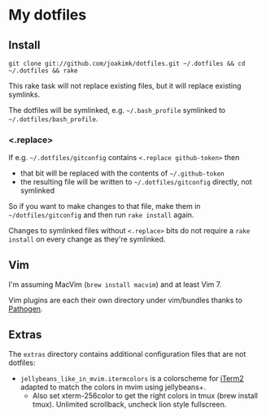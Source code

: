 # My dotfiles

## Install

    git clone git://github.com/joakimk/dotfiles.git ~/.dotfiles && cd ~/.dotfiles && rake

This rake task will not replace existing files, but it will replace existing symlinks.

The dotfiles will be symlinked, e.g. `~/.bash_profile` symlinked to `~/.dotfiles/bash_profile`.

### <.replace>

If e.g. `~/.dotfiles/gitconfig` contains `<.replace github-token>` then

 * that bit will be replaced with the contents of `~/.github-token`
 * the resulting file will be written to `~/.dotfiles/gitconfig` directly, not symlinked
 
So if you want to make changes to that file, make them in `~/dotfiles/gitconfig` and then run `rake install` again.

Changes to symlinked files without `<.replace>` bits do not require a `rake install` on every change as they're symlinked.


## Vim

I'm assuming MacVim (`brew install macvim`) and at least Vim 7.

Vim plugins are each their own directory under vim/bundles thanks to [Pathogen](http://www.vim.org/scripts/script.php?script_id=2332).

## Extras

The `extras` directory contains additional configuration files that are not dotfiles:

 * `jellybeans_like_in_mvim.itermcolors` is a colorscheme for [iTerm2](http://www.iterm2.com/) adapted to match the colors in mvim using jellybeans+.
   - Also set xterm-256color to get the right colors in tmux (brew install tmux). Unlimited scrollback, uncheck lion style fullscreen.